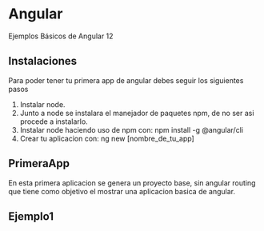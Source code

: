 # Angular
Ejemplos Básicos de Angular 12 

## Instalaciones
Para poder tener tu primera app de angular debes seguir los siguientes pasos 

1. Instalar node. 
2. Junto a node se instalara el manejador de paquetes npm, de no ser asi
procede a instalarlo. 
3. Instalar node haciendo uso de npm con: npm install -g @angular/cli 
4. Crear tu aplicacion con: ng new [nombre_de_tu_app] 

## PrimeraApp 
En esta primera aplicacion se genera un proyecto base, sin angular routing que tiene como objetivo el mostrar una aplicacion basica de angular. 

## Ejemplo1


